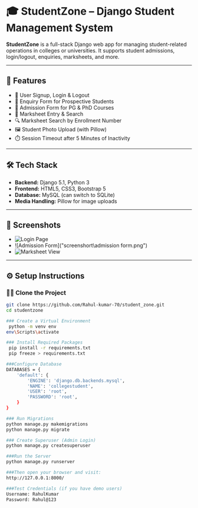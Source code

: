 # 🎓 StudentZone – Django Student Management System

**StudentZone** is a full-stack Django web app for managing student-related operations in colleges or universities. It supports student admissions, login/logout, enquiries, marksheets, and more.

---

## 🚀 Features

- 🔐 User Signup, Login & Logout
- 📝 Enquiry Form for Prospective Students
- 🧾 Admission Form for PG & PhD Courses
- 📄 Marksheet Entry & Search
- 🔍 Marksheet Search by Enrollment Number
- 🖼️ Student Photo Upload (with Pillow)
- ⏱️ Session Timeout after 5 Minutes of Inactivity

---

## 🛠 Tech Stack

- **Backend:** Django 5.1, Python 3
- **Frontend:** HTML5, CSS3, Bootstrap 5
- **Database:** MySQL (can switch to SQLite)
- **Media Handling:** Pillow for image uploads

---

## 📸 Screenshots


- ![Login Page]("screenshort\loginpage.png")
- ![Admission Form]("screenshort\admission form.png")
- ![Marksheet View]("screenshort\markshhet.png")

---

## ⚙️ Setup Instructions

### 🧑‍💻 Clone the Project

```bash
git clone https://github.com/Rahul-kumar-70/student_zone.git
cd studentzone

### Create a Virtual Environment
 python -m venv env
env\Scripts\activate

### Install Required Packages
 pip install -r requirements.txt
 pip freeze > requirements.txt

###Configure Database
DATABASES = {
    'default': {
        'ENGINE': 'django.db.backends.mysql',
        'NAME': 'collegestudent',
        'USER': 'root',
        'PASSWORD': 'root',
    }
}

### Run Migrations
python manage.py makemigrations
python manage.py migrate

### Create Superuser (Admin Login)
python manage.py createsuperuser

###Run the Server
python manage.py runserver

###Then open your browser and visit:
http://127.0.0.1:8000/

###Test Credentials (if you have demo users)
Username: RahulKumar
Password: Rahul@123
